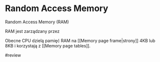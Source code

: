 # Random Access Memory
Random Access Memory (RAM) 

RAM jest zarządzany przez

Obecne CPU dzielą pamięć RAM na [[Memory page frame|strony]] 4KB lub 8KB i korzystają z [[Memory page tables]].


#review